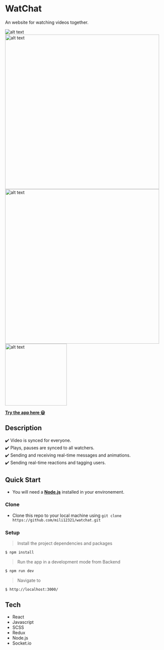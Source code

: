 # WatChat

An website for watching videos together.


<img src="https://res.cloudinary.com/dzvebcsrp/image/upload/v1610905796/cap21-d_t66bua.png" alt="alt text" title="Desktop view">
<img src="https://res.cloudinary.com/dzvebcsrp/image/upload/v1610906166/movies-p_lk3pua.png" alt="alt text" width="500px" title="Movies page">
<img src="https://res.cloudinary.com/dzvebcsrp/image/upload/v1610906218/details-p2_hdmaxc.png" alt="alt text" width="500px" title="Movie details">
<img src="https://res.cloudinary.com/dzvebcsrp/image/upload/v1610906644/3_u6lvwt.png" alt="alt text" width="200px" title="Mobile view">

</br>

[**Try the app here 😃**](https://watchatapp.herokuapp.com/)

## Description

✔️ Video is synced for everyone.</br>
✔️ Plays, pauses are synced to all watchers.</br>
✔️ Sending and receiving real-time messages and animations.</br>
✔️ Sending real-time reactions and tagging users.</br>

## Quick Start
* You will need a [**Node.js**](https://nodejs.org/en/download/) installed in your environement.
### Clone
* Clone this repo to your local machine using ```git clone https://github.com/mili12321/watchat.git```

### Setup
> Install the project dependencies and packages

```bash
$ npm install
```
> Run the app in a development mode from Backend

```bash
$ npm run dev
```
> Navigate to

```bash
$ http://localhost:3000/
```
## Tech
* React
* Javascript
* SCSS
* Redux
* Node.js
* Socket.io